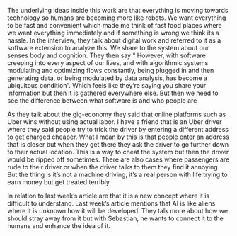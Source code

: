 The underlying ideas inside this work are that everything is moving towards technology so humans are becoming more like robots. We want everything to be fast and convenient which made me think of fast food places where we want everything immediately and if something is wrong we think its a hassle. In the interview, they talk about digital work and referred to it as a software extension to analyze this. We share to the system about our senses body and cognition. They then say “ However, with software creeping into every aspect of our lives, and with algorithmic systems modulating and optimizing flows constantly, being plugged in and then generating data, or being modulated by data analysis, has become a ubiquitous condition”. Which feels like they’re saying you share your information but then it is gathered everywhere else. But then we need to see the difference between what software is and who people are 


As they talk about the gig-economy they said that online platforms such as Uber wins without using actual labor. I have a friend that is an Uber driver where they said people try to trick the driver by entering a different address to get charged cheaper. What I mean by this is that people enter an address that is closer but when they get there they ask the driver to go further down to their actual location. This is a way to cheat the system but then the driver would be ripped off sometimes. There are also cases where passengers are rude to their driver or when the driver talks to them they find it annoying. But the thing is it’s not a machine driving, it’s a real person with life trying to earn money but get treated terribly. 


In relation to last week’s article are that it is a new concept where it is difficult to understand. Last week’s article mentions that AI is like aliens where it is unknown how it will be developed. They talk more about how we should stray away from it but with Sebastian, he wants to connect it to the humans and enhance the idea of it. 
